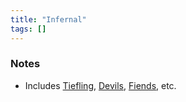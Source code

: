 ```yaml
---
title: "Infernal"
tags: []
---
```


### Notes

- Includes [Tiefling](content/Species/Tiefling.md), [Devils](Devils), [Fiends](Fiends), etc.
